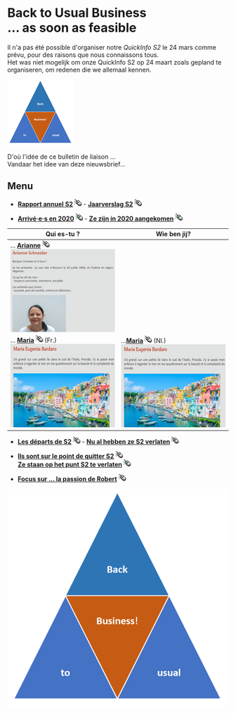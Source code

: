 <link rel="stylesheet" href="S2.css">
<link rel="stylesheet" href="foghorn2.css">

# Back to Usual Business<br>... as soon as feasible

Il n'a pas été possible d'organiser notre *QuickInfo S2* le 24 mars comme prévu, pour des raisons que nous connaissons tous.  
Het was niet mogelijk om onze QuickInfo S2 op 24 maart zoals gepland te organiseren, om redenen die we allemaal kennen.

![](b2ub.png)

D'où l'idée de ce bulletin de liaison ...  
Vandaar het idee van deze nieuwsbrief...

## Menu

* [**Rapport annuel S2**](Rapport_S2.md) ![](click.gif) - [**Jaarverslag S2**](Verslag_S2.md)  ![](click.gif)

* [**Arrivé&middot;e&middot;s en 2020**](IN_2020.md)  ![](click.gif) - [**Ze zijn in 2020 aangekomen**](IN_2020.md)  ![](click.gif)

| Qui es-tu ? | Wie ben jij? |
| --- | --- |
| ... [**Arianne**](Arianne_Schneider.md)  ![](click.gif)<br>![](smallAS.png) | &nbsp; |
| ... [**Maria**](Maria_Eugenia_Bardaro_FR.md)  ![](click.gif) (Fr.)<br>![](smallMEB.png) | ...[**Maria**](Maria_Eugenia_Bardaro_NL.md)  ![](click.gif) (Nl.)<br>![](smallMEB.png) |

* [**Les départs de S2**](OUT_2020.md)  ![](click.gif) - [**Nu al hebben ze S2 verlaten**](OUT_2020.md) ![](click.gif)

* [**Ils sont sur le point de quitter S2**](OUTb_2020.md)  ![](click.gif)<br>[**Ze staan ​​op het punt S2 te verlaten**](OUTb_2020.md) ![](click.gif)

* [**Focus sur ... la passion de Robert**](Chess_Lesson.md) ![](click.gif)

![](B2usualB.png)

